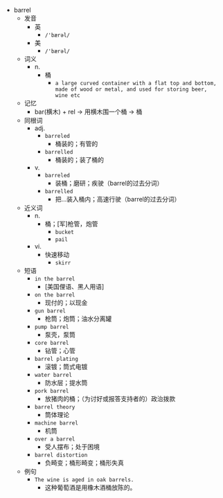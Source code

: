 - barrel
  - 发音
    - 英
      - `/'bærəl/`
    - 美
      - `/'bærəl/`
  - 词义
    - n.
      - 桶
        - `a large curved container with a flat top and bottom, made of wood or metal, and used for storing beer, wine etc`
  - 记忆
    - bar(横木) + rel → 用横木围一个桶 → 桶
  - 同根词
    - adj.
      - `barreled`
        - 桶装的；有管的
      - `barrelled`
        - 桶装的；装了桶的
    - v.
      - `barreled`
        - 装桶；磨研；疾驶（barrel的过去分词）
      - `barrelled`
        - 把…装入桶内；高速行驶（barrel的过去分词）
  - 近义词
    - n.
      - 桶；[军]枪管，炮管
        - `bucket`
        - `pail`
    - vi.
      - 快速移动
        - `skirr`
  - 短语
    - `in the barrel`
      - [美国俚语、黑人用语] 
    - `on the barrel`
      - 现付的；以现金 
    - `gun barrel`
      - 枪筒；炮筒；油水分离罐 
    - `pump barrel`
      - 泵壳，泵筒 
    - `core barrel`
      - 钻管；心管 
    - `barrel plating`
      - 滚镀；筒式电镀 
    - `water barrel`
      - 防水层；提水筒 
    - `pork barrel`
      - 放猪肉的桶；（为讨好或报答支持者的）政治拨款 
    - `barrel theory`
      - 筒体理论 
    - `machine barrel`
      - 机筒 
    - `over a barrel`
      - 受人摆布；处于困境 
    - `barrel distortion`
      - 负畸变；桶形畸变；桶形失真 
  - 例句
    - `The wine is aged in oak barrels.`
      - 这种葡萄酒是用橡木酒桶放陈的。

